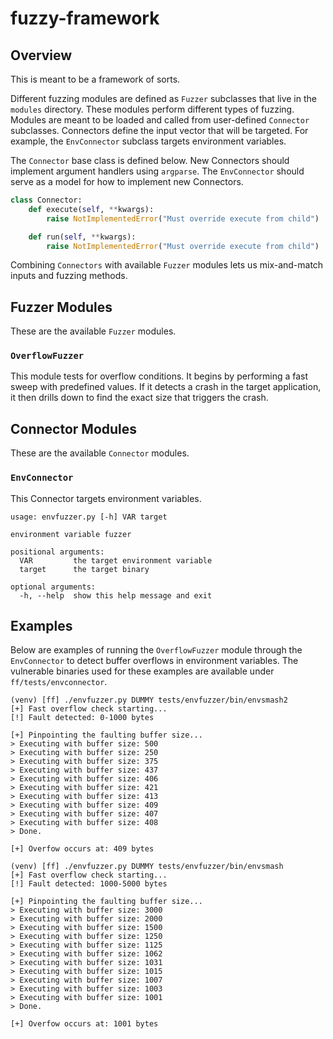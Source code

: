 # fuzzy-framework

## Overview
This is meant to be a framework of sorts. 

Different fuzzing modules are defined as `Fuzzer` subclasses that live in the `modules` directory. These modules perform different types of fuzzing. 
Modules are meant to be loaded and called from user-defined `Connector` subclasses. Connectors define the input vector that will be targeted. For example, 
the `EnvConnector` subclass targets environment variables. 

The `Connector` base class is defined below. New Connectors should implement argument handlers using `argparse`. The `EnvConnector` should serve as a model for how to implement new
Connectors.
```py
class Connector:
    def execute(self, **kwargs):
        raise NotImplementedError("Must override execute from child")

    def run(self, **kwargs):
        raise NotImplementedError("Must override execute from child")
```

Combining `Connectors` with available `Fuzzer` modules lets us mix-and-match inputs and fuzzing methods. 


## Fuzzer Modules
These are the available `Fuzzer` modules.

### `OverflowFuzzer`
This module tests for overflow conditions. It begins by performing a fast sweep with predefined values. If it detects a crash in the target application, it then drills down to find 
the exact size that triggers the crash.

## Connector Modules
These are the available `Connector` modules.

### `EnvConnector`
This Connector targets environment variables.

```
usage: envfuzzer.py [-h] VAR target

environment variable fuzzer

positional arguments:
  VAR         the target environment variable
  target      the target binary

optional arguments:
  -h, --help  show this help message and exit
```


## Examples

Below are examples of running the `OverflowFuzzer` module through the `EnvConnector` to detect buffer overflows in environment variables. The vulnerable binaries
used for these examples are available under `ff/tests/envconnector`.

```
(venv) [ff] ./envfuzzer.py DUMMY tests/envfuzzer/bin/envsmash2
[+] Fast overflow check starting...
[!] Fault detected: 0-1000 bytes

[+] Pinpointing the faulting buffer size...
> Executing with buffer size: 500
> Executing with buffer size: 250
> Executing with buffer size: 375
> Executing with buffer size: 437
> Executing with buffer size: 406
> Executing with buffer size: 421
> Executing with buffer size: 413
> Executing with buffer size: 409
> Executing with buffer size: 407
> Executing with buffer size: 408
> Done.

[+] Overfow occurs at: 409 bytes
```

```
(venv) [ff] ./envfuzzer.py DUMMY tests/envfuzzer/bin/envsmash
[+] Fast overflow check starting...
[!] Fault detected: 1000-5000 bytes

[+] Pinpointing the faulting buffer size...
> Executing with buffer size: 3000
> Executing with buffer size: 2000
> Executing with buffer size: 1500
> Executing with buffer size: 1250
> Executing with buffer size: 1125
> Executing with buffer size: 1062
> Executing with buffer size: 1031
> Executing with buffer size: 1015
> Executing with buffer size: 1007
> Executing with buffer size: 1003
> Executing with buffer size: 1001
> Done.

[+] Overfow occurs at: 1001 bytes

```